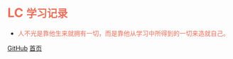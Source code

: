 # <font color='#ea6f5a'>LC <small>学习记录</small></font>

<!-- > 记录 -->

- <font color='#ea6f5a'>人不光是靠他生来就拥有一切，而是靠他从学习中所得到的一切来造就自己。</font>

[GitHub](https://github.com/github-lichao)
[首页](https://github-lichao.github.io/lc-home/#/README.md)

<!-- 背景图片 -->
<!-- ![](_media/picture.png) -->

<!-- 背景色 -->
<!-- ![color](#f0f0f0) -->